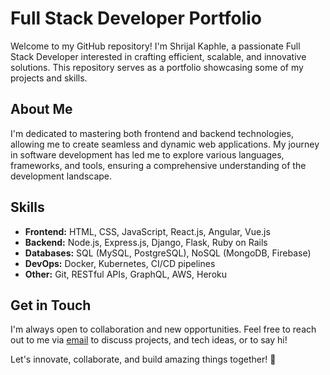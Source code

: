 
# Full Stack Developer Portfolio

Welcome to my GitHub repository! I'm Shrijal Kaphle, a passionate Full Stack Developer interested in crafting efficient, scalable, and innovative solutions. This repository serves as a portfolio showcasing some of my projects and skills.

## About Me

I'm dedicated to mastering both frontend and backend technologies, allowing me to create seamless and dynamic web applications. My journey in software development has led me to explore various languages, frameworks, and tools, ensuring a comprehensive understanding of the development landscape.

## Skills

- **Frontend:** HTML, CSS, JavaScript, React.js, Angular, Vue.js
- **Backend:** Node.js, Express.js, Django, Flask, Ruby on Rails
- **Databases:** SQL (MySQL, PostgreSQL), NoSQL (MongoDB, Firebase)
- **DevOps:** Docker, Kubernetes, CI/CD pipelines
- **Other:** Git, RESTful APIs, GraphQL, AWS, Heroku

## Get in Touch

I'm always open to collaboration and new opportunities. Feel free to reach out to me via [email](mailto:info@shrijalkaphle.com.np) to discuss projects, and tech ideas, or to say hi!

Let's innovate, collaborate, and build amazing things together! 🚀
